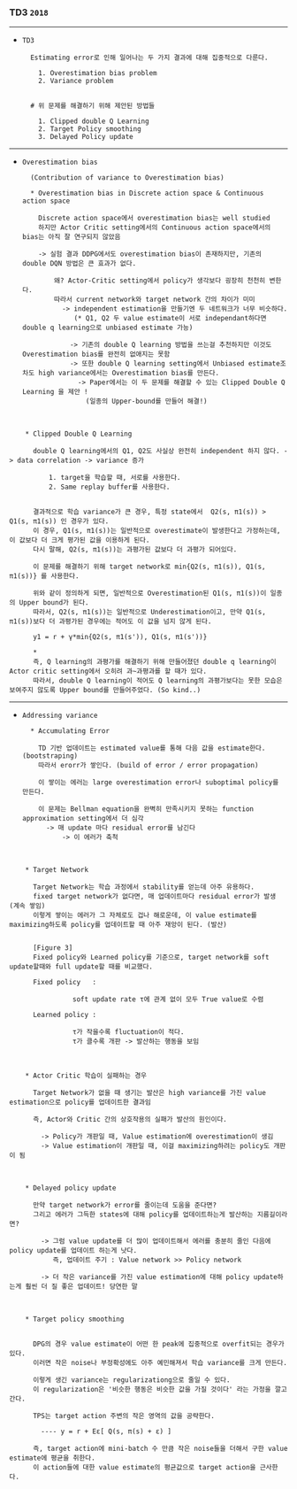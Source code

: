 ### TD3 `2018`

---

- `TD3`

        Estimating error로 인해 일어나는 두 가지 결과에 대해 집중적으로 다룬다.
        
          1. Overestimation bias problem
          2. Variance problem 


        # 위 문제를 해결하기 위해 제안된 방법들

          1. Clipped double Q Learning
          2. Target Policy smoothing 
          3. Delayed Policy update  


---


- `Overestimation bias`


        (Contribution of variance to Overestimation bias)

        * Overestimation bias in Discrete action space & Continuous action space
  
          Discrete action space에서 overestimation bias는 well studied
          하지만 Actor Critic setting에서의 Continuous action space에서의 bias는 아직 잘 연구되지 않았음
              
          -> 실험 결과 DDPG에서도 overestimation bias이 존재하지만, 기존의 double DQN 방법은 큰 효과가 없다.
  
              왜? Actor-Critic setting에서 policy가 생각보다 굉장히 천천히 변한다. 
              따라서 current network와 target network 간의 차이가 미미
                -> independent estimation을 만들기엔 두 네트워크가 너무 비슷하다.
                   (* Q1, Q2 두 value estimate이 서로 independant하다면 double q learning으로 unbiased estimate 가능)

                  -> 기존의 double Q learning 방법을 쓰는걸 추천하지만 이것도 Overestimation bias를 완전히 없애지는 못함
                  -> 또한 double Q learning setting에서 Unbiased estimate조차도 high variance에서는 Overestimation bias를 만든다. 
                    -> Paper에서는 이 두 문제를 해결할 수 있는 Clipped Double Q Learning 을 제안 !
                      (일종의 Upper-bound를 만들어 해결!)
  
                  
<br>

        * Clipped Double Q Learning

          double Q learning에서의 Q1, Q2도 사실상 완전히 independent 하지 않다. -> data correlation -> variance 증가 

              1. target을 학습할 때, 서로를 사용한다.
              2. Same replay buffer를 사용한다. 


          결과적으로 학습 variance가 큰 경우, 특정 state에서  Q2(s, π1(s)) > Q1(s, π1(s)) 인 경우가 있다.
          이 경우, Q1(s, π1(s))는 일반적으로 overestimate이 발생한다고 가정하는데, 이 값보다 더 크게 평가된 값을 이용하게 된다.
          다시 말해, Q2(s, π1(s))는 과평가된 값보다 더 과평가 되어있다.

          이 문제를 해결하기 위해 target network로 min{Q2(s, π1(s)), Q1(s, π1(s))} 를 사용한다.

          위와 같이 정의하게 되면, 일반적으로 Overestimation된 Q1(s, π1(s))이 일종의 Upper bound가 된다.
          따라서, Q2(s, π1(s))는 일반적으로 Underestimation이고, 만약 Q1(s, π1(s))보다 더 과평가된 경우에는 적어도 이 값을 넘지 않게 된다. 

          y1 = r + γ*min{Q2(s, π1(s')), Q1(s, π1(s'))}

          *
          즉, Q learning의 과평가를 해결하기 위해 만들어졌던 double q learning이 Actor critic setting에서 오히려 과~과평과를 할 때가 있다.
          따라서, double Q learning이 적어도 Q learning의 과평가보다는 못한 모습은 보여주지 않도록 Upper bound를 만들어주었다. (So kind..)   


---

- `Addressing variance`


        * Accumulating Error 

          TD 기반 업데이트는 estimated value를 통해 다음 값을 estimate한다. (bootstraping)
          따라서 erorr가 쌓인다. (build of error / error propagation)
          
          이 쌓이는 에러는 large overestimation error나 suboptimal policy를 만든다.
  
          이 문제는 Bellman equation을 완벽히 만족시키지 못하는 function approximation setting에서 더 심각
            -> 매 update 마다 residual error를 남긴다 
                -> 이 에러가 축척  

<br>

        * Target Network
   
          Target Network는 학습 과정에서 stability를 얻는데 아주 유용하다.
          fixed target network가 없다면, 매 업데이트마다 residual error가 발생 (계속 쌓임)
          이렇게 쌓이는 에러가 그 자체로도 겁나 해로운데, 이 value estimate를 maximizing하도록 policy를 업데이트할 때 아주 재앙이 된다. (발산) 
  
  
          [Figure 3]
          Fixed policy와 Learned policy를 기준으로, target network를 soft update할때와 full update할 때를 비교했다.
  
          Fixed policy   : 
  
                    soft update rate τ에 관계 없이 모두 True value로 수렴
  
          Learned policy : 
  
                    τ가 작을수록 fluctuation이 적다.
                    τ가 클수록 개판 -> 발산하는 행동을 보임
                  

<br>

        * Actor Critic 학습이 실패하는 경우      
      
          Target Network가 없을 때 생기는 발산은 high variance를 가진 value estimation으로 policy를 업데이트한 결과임

          즉, Actor와 Critic 간의 상호작용의 실패가 발산의 원인이다.

            -> Policy가 개판일 때, Value estimation에 overestimation이 생김
            -> Value estimation이 개판일 때, 이걸 maximizing하려는 policy도 개판이 됨


<br>

        * Delayed policy update 

          만약 target network가 error를 줄이는데 도움을 준다면?
          그리고 에러가 그득한 states에 대해 policy를 업데이트하는게 발산하는 지름길이라면?

            -> 그럼 value update를 더 많이 업데이트해서 에러를 충분히 줄인 다음에 policy update를 업데이트 하는게 낫다.
               즉, 업데이트 주기 : Value network >> Policy network 

            -> 더 작은 variance를 가진 value estimation에 대해 policy update하는게 훨씬 더 질 좋은 업데이트! 당연한 말

<br>
          


        * Target policy smoothing


          DPG의 경우 value estimate이 어떤 한 peak에 집중적으로 overfit되는 경우가 있다.
          이러면 작은 noise나 부정확성에도 아주 예민해져서 학습 variance를 크게 만든다.
    
          이렇게 생긴 variance는 regularizationg으로 줄일 수 있다.
          이 regularization은 '비슷한 행동은 비슷한 값을 가질 것이다' 라는 가정을 깔고 간다.

          TPS는 target action 주변의 작은 영역의 값을 공략한다. 
          
            ---- y = r + Eε[ Q(s, π(s) + ε) ]

          즉, target action에 mini-batch 수 만큼 작은 noise들을 더해서 구한 value estimate에 평균을 취한다. 
          이 action들에 대한 value estimate의 평균값으로 target action을 근사한다.


          




